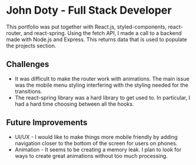 # John Doty - Full Stack Developer
This portfolio was put together with React.js, styled-components, react-router, and react-spring. Using the fetch API, I made a call to a backend made with Node.js and Express. This returns data that is used to populate the projects section.

## Challenges
- It was difficult to make the router work with animations. The main issue was the mobile menu styling interfering with the styling needed for the transitions.
- The react-spring library was a hard library to get used to. In particular, I had a hard time choosing between all the hooks.

## Future Improvements
- UI/UX - I would like to make things more mobile friendly by adding navigation closer to the bottom of the screen for users on phones.
- Animation - It seems to be creating a memory leak. I plan to look for ways to create great animations without too much processing.
